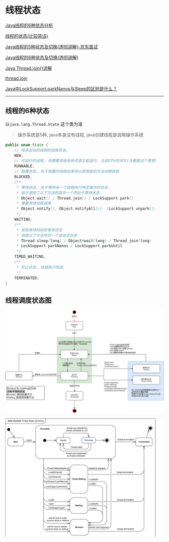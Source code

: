 # 线程状态

[Java线程的6种状态分析](https://www.jianshu.com/p/ec94ed32895f)

[线程的状态(比较简洁)](https://www.liaoxuefeng.com/wiki/1252599548343744/1306580742045730)

[Java线程的5种状态及切换(透彻讲解)-京东面试](https://www.cnblogs.com/aspirant/p/8900276.html)

[Java线程的6种状态及切换(透彻讲解)](https://blog.csdn.net/pange1991/article/details/53860651)

[Java Thread.join()详解](https://www.jianshu.com/p/595be9eab056)

[thread.join](https://my.oschina.net/u/3847203/blog/2251797)

[Java中LockSupport.parkNanos与Sleep的区别是什么？](https://www.zhihu.com/question/62274881)

---



## 线程的6种状态

以`java.lang.Thread.State` 这个类为准

>   操作系统是5种, java本身没有线程, java创建线程是调用操作系统

```java
public enum State {
    // 尚未启动的线程的线程状态。
    NEW,
    // 可运行的线程, 但需要其他系统资源才能运行, 比如CPU时间片(大概是这个意思)
    RUNNABLE,
    // 阻塞状态, 处于阻塞的线程会等待以获取锁的方法块释放锁
    BLOCKED,
    /**
     * 等待状态, 处于等待另一个线程执行特定操作的状态
     * 由于调用了以下方法的其中一个而处于等待状态
     * Object.wait() / Thread.join() / LockSupport.park()
     * 需要其他线程调用
     * Object.notify(), Object.notifyAll()/  /LockSupport.unpark();
     */
    WAITING,
    /**
     * 具有等待时间的等待状态
     * 调用以下方法中的一个进去该状态
     * Thread.sleep(long) / Object#wait(long) / Thread.join(long) 
     * LockSupport.parkNanos / LockSupport.parkUntil
     */
    TIMED_WAITING,
    /**
     * 终止状态, 线程执行完成
     */
    TERMINATED;
}
```



## 线程调度状态图



![线程状态](线程状态.assets/线程状态.png)

![线程状态](线程状态.assets/v2-287f87ad5328f2aa5cd7fbd48dadcd8f_r.jpg)